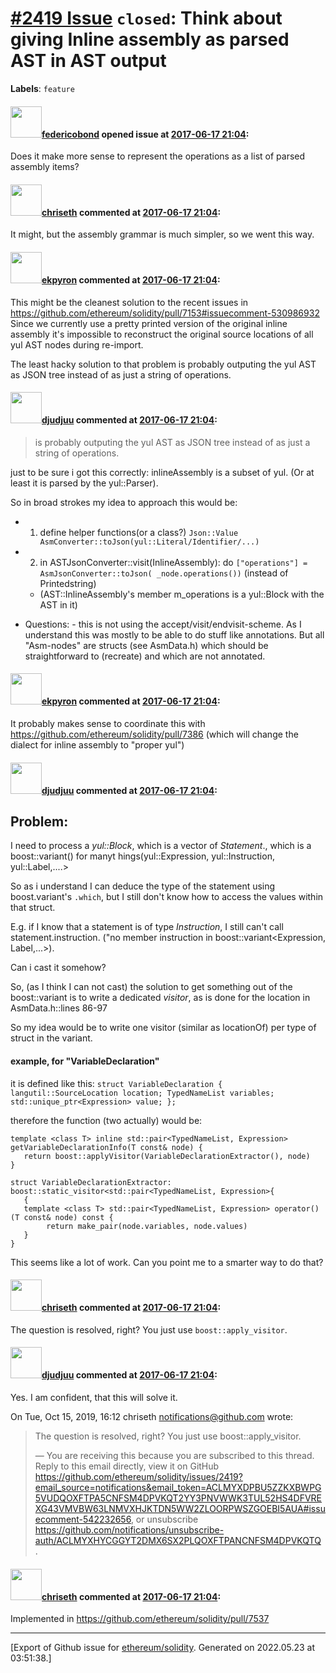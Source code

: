 # [\#2419 Issue](https://github.com/ethereum/solidity/issues/2419) `closed`: Think about giving Inline assembly as parsed AST in AST output
**Labels**: `feature`


#### <img src="https://avatars.githubusercontent.com/u/138426?u=3117125771b06e3aa8da468c8f41e4038d717974&v=4" width="50">[federicobond](https://github.com/federicobond) opened issue at [2017-06-17 21:04](https://github.com/ethereum/solidity/issues/2419):

 Does it make more sense to represent the operations as a list of parsed assembly items?

#### <img src="https://avatars.githubusercontent.com/u/9073706?v=4" width="50">[chriseth](https://github.com/chriseth) commented at [2017-06-17 21:04](https://github.com/ethereum/solidity/issues/2419#issuecomment-309394604):

It might, but the assembly grammar is much simpler, so we went this way.

#### <img src="https://avatars.githubusercontent.com/u/1347491?v=4" width="50">[ekpyron](https://github.com/ekpyron) commented at [2017-06-17 21:04](https://github.com/ethereum/solidity/issues/2419#issuecomment-531219144):

This might be the cleanest solution to the recent issues in https://github.com/ethereum/solidity/pull/7153#issuecomment-530986932
Since we currently use a pretty printed version of the original inline assembly it's impossible to reconstruct the original source locations of all yul AST nodes during re-import.

The least hacky solution to that problem is probably outputing the yul AST as JSON tree instead of as just a string of operations.

#### <img src="https://avatars.githubusercontent.com/u/9882716?v=4" width="50">[djudjuu](https://github.com/djudjuu) commented at [2017-06-17 21:04](https://github.com/ethereum/solidity/issues/2419#issuecomment-540655610):

> is probably outputing the yul AST as JSON tree instead of as just a string of operations.

just to be sure i got this correctly: inlineAssembly is a subset of yul. (Or at least it is parsed by the yul::Parser). 

So in broad strokes my idea to approach this would be: 
- 1) define helper functions(or a class?) ```Json::Value AsmConverter::toJson(yul::Literal/Identifier/...)```
- 2) in ASTJsonConverter::visit(InlineAssembly): do 
```["operations"] = AsmJsonConverter::toJson( _node.operations())``` (instead of Printedstring)
  - (AST::InlineAssembly's member m_operations is a yul::Block with the AST in it)

- Questions:
      - this is not using the accept/visit/endvisit-scheme. As I understand this was mostly to be able to do stuff like annotations. But all "Asm-nodes" are structs (see AsmData.h) which should be straightforward to (recreate) and which are not annotated.

#### <img src="https://avatars.githubusercontent.com/u/1347491?v=4" width="50">[ekpyron](https://github.com/ekpyron) commented at [2017-06-17 21:04](https://github.com/ethereum/solidity/issues/2419#issuecomment-540864470):

It probably makes sense to coordinate this with https://github.com/ethereum/solidity/pull/7386 (which will change the dialect for inline assembly to "proper yul")

#### <img src="https://avatars.githubusercontent.com/u/9882716?v=4" width="50">[djudjuu](https://github.com/djudjuu) commented at [2017-06-17 21:04](https://github.com/ethereum/solidity/issues/2419#issuecomment-541660613):

## Problem:

I need to process a *yul::Block*, which is a vector of *Statement*., which is a boost::variant() for manyt hings(yul::Expression, yul::Instruction, yul::Label,....>

So as i understand I can deduce the type of the statement using boost.variant's ```.which```,
but I still don't know how to access the values within that struct.

E.g. if I know that a statement is of type *Instruction*, I still can't call 
statement.instruction. ("no member instruction in boost::variant<Expression, Label,...>).

Can i cast it somehow? 

So, (as I think I can not cast) the solution to get something out of the
boost::variant is to write a dedicated *visitor*, as is done for the location in AsmData.h::lines 86-97

So my idea would be to write one visitor (similar as locationOf) per type of struct in the variant.

#### example, for "VariableDeclaration" 

it is defined like this:
```struct VariableDeclaration { langutil::SourceLocation location; TypedNameList variables; std::unique_ptr<Expression> value; };```

therefore the function (two actually) would be:

```
template <class T> inline std::pair<TypedNameList, Expression> getVariableDeclarationInfo(T const& node) {
   return boost::applyVisitor(VariableDeclarationExtractor(), node) 
}

struct VariableDeclarationExtractor: boost::static_visitor<std::pair<TypedNameList, Expression>{
   {
   template <class T> std::pair<TypedNameList, Expression> operator()(T const& node) const {
        return make_pair(node.variables, node.values)
   }
}
```

This seems like a lot of work. Can you point me to a smarter way to do that?

#### <img src="https://avatars.githubusercontent.com/u/9073706?v=4" width="50">[chriseth](https://github.com/chriseth) commented at [2017-06-17 21:04](https://github.com/ethereum/solidity/issues/2419#issuecomment-542232656):

The question is resolved, right? You just use `boost::apply_visitor`.

#### <img src="https://avatars.githubusercontent.com/u/9882716?v=4" width="50">[djudjuu](https://github.com/djudjuu) commented at [2017-06-17 21:04](https://github.com/ethereum/solidity/issues/2419#issuecomment-542299737):

Yes. I am confident, that this will solve it.

On Tue, Oct 15, 2019, 16:12 chriseth <notifications@github.com> wrote:

> The question is resolved, right? You just use boost::apply_visitor.
>
> —
> You are receiving this because you are subscribed to this thread.
> Reply to this email directly, view it on GitHub
> <https://github.com/ethereum/solidity/issues/2419?email_source=notifications&email_token=ACLMYXDPBU5ZZKXBWPG5VUDQOXFTPA5CNFSM4DPVKQT2YY3PNVWWK3TUL52HS4DFVREXG43VMVBW63LNMVXHJKTDN5WW2ZLOORPWSZGOEBI5AUA#issuecomment-542232656>,
> or unsubscribe
> <https://github.com/notifications/unsubscribe-auth/ACLMYXHYCGGYT2DMX6SX2PLQOXFTPANCNFSM4DPVKQTQ>
> .
>

#### <img src="https://avatars.githubusercontent.com/u/9073706?v=4" width="50">[chriseth](https://github.com/chriseth) commented at [2017-06-17 21:04](https://github.com/ethereum/solidity/issues/2419#issuecomment-553366287):

Implemented in https://github.com/ethereum/solidity/pull/7537


-------------------------------------------------------------------------------



[Export of Github issue for [ethereum/solidity](https://github.com/ethereum/solidity). Generated on 2022.05.23 at 03:51:38.]
